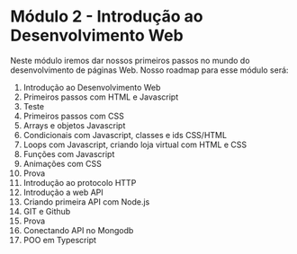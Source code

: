 # Módulo 2 - Introdução ao Desenvolvimento Web

Neste módulo iremos dar nossos primeiros passos no mundo do desenvolvimento de páginas Web. Nosso roadmap para esse módulo será:

1. Introdução ao Desenvolvimento Web
2. Primeiros passos com HTML e Javascript
3. Teste
4. Primeiros passos com CSS
5. Arrays e objetos Javascript
6. Condicionais com Javascript, classes e ids CSS/HTML 
7. Loops com Javascript, criando loja virtual com HTML e CSS
8. Funções com Javascript
9. Animações com CSS
10. Prova
11. Introdução ao protocolo HTTP
12. Introdução a web API
13. Criando primeira API com Node.js
14. GIT e Github
15. Prova
16. Conectando API no Mongodb
17. POO em Typescript
